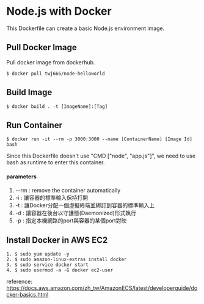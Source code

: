 # Node.js with Docker
This Dockerfile can create a basic Node.js environment image.

## Pull Docker Image
Pull docker image from dockerhub.  
```
$ docker pull twj666/node-helloworld
```

## Build Image
```
$ docker build . -t [ImageName]:[Tag]
```

## Run Container
```
$ docker run -it --rm -p 3000:3000 --name [ContainerName] [Image Id] bash
```
Since this Dockerfile doesn't use "CMD ["node", "app.js"]", we need to use bash as runtime to enter this container.

#### parameters
1. --rm : remove the container automatically
2. -i : 讓容器的標準輸入保持打開
3. -t : 讓Docker分配一個虛擬終端並綁訂到容器的標準輸入上
4. -d : 讓容器在後台以守護態(Daemonized)形式執行
5. -p : 指定本機網路的port與容器的某個port對映

## Install Docker in AWS EC2
```
1. $ sudo yum update -y
2. $ sudo amazon-linux-extras install docker
3. $ sudo service docker start
4. $ sudo usermod -a -G docker ec2-user
```
reference:
https://docs.aws.amazon.com/zh_tw/AmazonECS/latest/developerguide/docker-basics.html